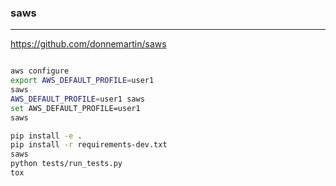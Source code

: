 ### saws
---
https://github.com/donnemartin/saws

```
```

```sh
aws configure
export AWS_DEFAULT_PROFILE=user1
saws
AWS_DEFAULT_PROFILE=user1 saws
set AWS_DEFAULT_PROFILE=user1
saws

pip install -e .
pip install -r requirements-dev.txt
saws
python tests/run_tests.py
tox
```

```
```


